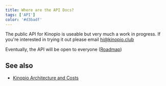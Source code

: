 ```yaml
---
title: Where are the API Docs?
tags: ['API']
color: '#d3badf'
---
```


The public API for Kinopio is useable but very much a work in progress. If you're interested in trying it out please email [hi@kinopio.club](mailto:hi@kinopio.club)

Eventually, the API will be open to everyone ([Roadmap](https://kinopio.club/-kinopio-roadmap-6TRE21gchHI7alHLuwzd5))

## See also

- [Kinopio Architecture and Costs](https://kinopio.club/kinopio-architecture-and-costs-JOGXFJ0FEMpS3crbh6U9k)